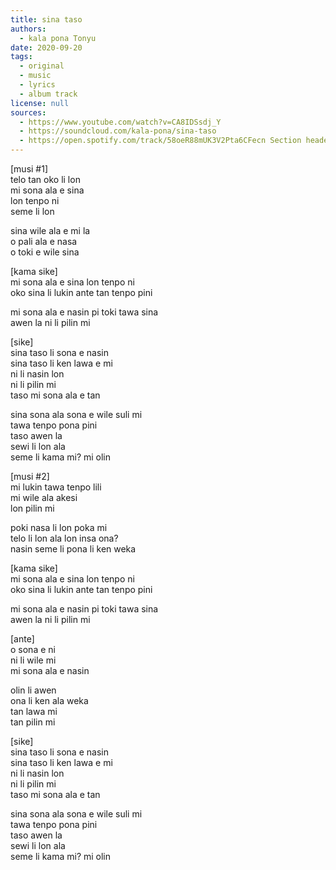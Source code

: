```yaml
---
title: sina taso
authors:
  - kala pona Tonyu
date: 2020-09-20
tags:
  - original
  - music
  - lyrics
  - album track
license: null
sources:
  - https://www.youtube.com/watch?v=CA8IDSsdj_Y
  - https://soundcloud.com/kala-pona/sina-taso
  - https://open.spotify.com/track/58oeR88mUK3V2Pta6CFecn Section headers are wrapped inside square brackets.
---
```


\[musi #1]  \
telo tan oko li lon  \
mi sona ala e sina  \
lon tenpo ni  \
seme li lon

sina wile ala e mi la  \
o pali ala e nasa  \
o toki e wile sina

\[kama sike]  \
mi sona ala e sina lon tenpo ni  \
oko sina li lukin ante tan tenpo pini

mi sona ala e nasin pi toki tawa sina  \
awen la ni li pilin mi

\[sike]  \
sina taso li sona e nasin  \
sina taso li ken lawa e mi  \
ni li nasin lon  \
ni li pilin mi  \
taso mi sona ala e tan

sina sona ala sona e wile suli mi  \
tawa tenpo pona pini  \
taso awen la  \
sewi li lon ala  \
seme li kama mi? mi olin

\[musi #2]  \
mi lukin tawa tenpo lili  \
mi wile ala akesi  \
lon pilin mi

poki nasa li lon poka mi  \
telo li lon ala lon insa ona?  \
nasin seme li pona li ken weka

\[kama sike]  \
mi sona ala e sina lon tenpo ni  \
oko sina li lukin ante tan tenpo pini

mi sona ala e nasin pi toki tawa sina  \
awen la ni li pilin mi

\[ante]  \
o sona e ni  \
ni li wile mi  \
mi sona ala e nasin

olin li awen  \
ona li ken ala weka  \
tan lawa mi  \
tan pilin mi

\[sike]  \
sina taso li sona e nasin  \
sina taso li ken lawa e mi  \
ni li nasin lon  \
ni li pilin mi  \
taso mi sona ala e tan

sina sona ala sona e wile suli mi  \
tawa tenpo pona pini  \
taso awen la  \
sewi li lon ala  \
seme li kama mi? mi olin
